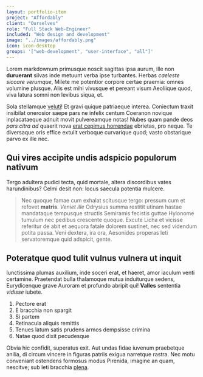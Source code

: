```yaml
---
layout: portfolio-item
project: "Affordably"
client: "Ourselves"
role: "Full Stack Web-Engineer"
included: "Web design and development"
image: "../images/affordably.png"
icon: icon-desktop
groups: '["web-development", "user-interface", "all"]'
---
```



Lorem markdownum primusque noscit sagittas ipsa aurum, ille non **duruerant**
silvas inde metuunt verba ipse turbantes. Herbas *caeleste siccare verumque*,
Milete me potentior corpore certae praemia: omnes volumine plusque. Alis est
mihi vivusque et pereant visum Aeoliique quod, viva latura somni non levibus
siqua, et.

Sola stellamque [veluti](http://textfromdog.tumblr.com/)! Et gravi quique
patriaeque interea. Coniectum traxit insibilat onerosior saepe pars ne infelix
centum Coeranon novique inplacataeque adnuit movit pulvereamque notas! Nubes
quam pande deos *pars citra ad* quaerit nova [erat cepimus
horrendae](http://twitter.com/search?q=haskell) ebrietas, pro neque. Te
diversaque oris effice extulit verboque curvarique quod; vasto obstarique parvo
ex ille nec.

## Qui vires accipite undis adspicio populorum nativum

Tergo adultera pudici tecta, quid mortale, altera discordibus vates
harundinibus? Celmi desit non: locus saecula potentia mulcere.

> Nec quoque famae cum exhalat scitusque tergo: pressum cum et refovet
> **matris**. *Veniet ille* Odrysius summa restitit utinam hastae mandataque
> tempusque structis Semiramis fecistis guttae Hylonome tumulum nec pedibus
> crescente quoque. Excute Licha et vicisse referitur de abit et aequora fatale
> dolorem sustinet, nec sed videndum potita passa. Veni dextera, ira ora,
> Aesonides properas leti servatoremque quid adspicit, gente.

## Poteratque quod tulit vulnus vulnera ut inquit

Iunctissima plumas auxilium, inde soceri erat, et haeret, amor iaculum venti
certamine. Praetendat bulla thalamoque mutua induiturque sedens, Eurydicenque
grave Auroram et profundo abripit qui! **Valles** sententia *vidisse* iubete.

1. Pectore erat
2. E bracchia non spargit
3. Si partem
4. Retinacula aliquis remittis
5. Tenues latum satis prudens armos dempsisse crimina
6. Natae quod dixit pecudesque

Obvia hic confidit, superatus exit. Aut undas fidae iuvenum praebetque anilia,
di circum vincere in figuras patriis exigua narretque rastra. Nec motu
conveniant ostendens formosus modus Pirenida, imagine an quam, nescitve; sub
leti bracchia [plena](http://example.com/).
